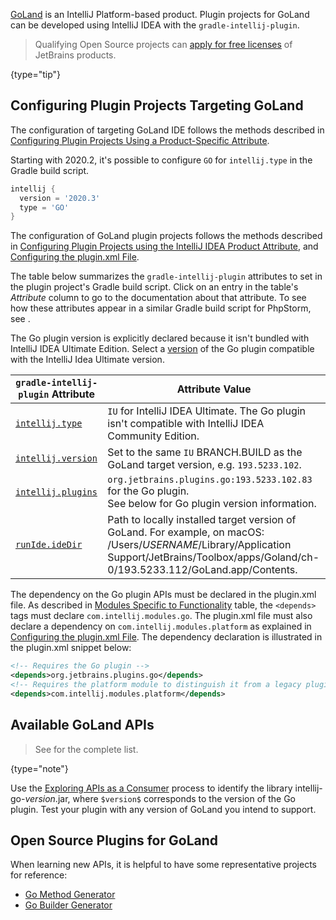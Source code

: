 [//]: # (title: GoLand Plugin Development)

<!-- Copyright 2000-2022 JetBrains s.r.o. and other contributors. Use of this source code is governed by the Apache 2.0 license that can be found in the LICENSE file. -->

[GoLand](https://www.jetbrains.com/go/) is an IntelliJ Platform-based product.
Plugin projects for GoLand can be developed using IntelliJ IDEA with the `gradle-intellij-plugin`.

> Qualifying Open Source projects can [apply for free licenses](https://www.jetbrains.com/community/opensource/) of JetBrains products.
>
{type="tip"}

## Configuring Plugin Projects Targeting GoLand

<tabs>

<tab title="GoLand IDE">

The configuration of targeting GoLand IDE follows the methods described in [Configuring Plugin Projects Using a Product-Specific Attribute](dev_alternate_products.md#configuring-plugin-projects-using-a-product-specific-attribute).

Starting with 2020.2, it's possible to configure `GO` for `intellij.type` in the Gradle build script.


```groovy
intellij {
  version = '2020.3'
  type = 'GO'
}
```

</tab>

<tab title="Using Plugin">

The configuration of GoLand plugin projects follows the methods described in [Configuring Plugin Projects using the IntelliJ IDEA Product Attribute](dev_alternate_products.md#configuring-plugin-projects-using-the-intellij-idea-product-attribute), and [Configuring the plugin.xml File](dev_alternate_products.md#configuring-pluginxml).

The table below summarizes the `gradle-intellij-plugin` attributes to set in the plugin project's Gradle build script.
Click on an entry in the table's *Attribute* column to go to the documentation about that attribute.
To see how these attributes appear in a similar Gradle build script for PhpStorm, see [](dev_alternate_products.md#configuring-gradle-build-script-using-the-intellij-idea-product-attribute).

The Go plugin version is explicitly declared because it isn't bundled with IntelliJ IDEA Ultimate Edition.
Select a [version](https://plugins.jetbrains.com/plugin/9568-go/versions) of the Go plugin compatible with the IntelliJ Idea Ultimate version.

| `gradle-intellij-plugin` Attribute | Attribute Value                                                                                                                                                                                                |
|------------------------------------|----------------------------------------------------------------------------------------------------------------------------------------------------------------------------------------------------------------|
| [`intellij.type`][properties]      | `IU` for IntelliJ IDEA Ultimate. The Go plugin isn't compatible with IntelliJ IDEA Community Edition.                                                                                                          |
| [`intellij.version`][properties]   | Set to the same `IU` BRANCH.BUILD as the GoLand target version, e.g. `193.5233.102`.                                                                                                                           |
| [`intellij.plugins`][properties]   | `org.jetbrains.plugins.go:193.5233.102.83` for the Go plugin.<br/>See below for Go plugin version information.                                                                                                 |
| [`runIde.ideDir`][dsl]             | Path to locally installed target version of GoLand. For example, on macOS:<br/><path>/Users/$USERNAME$/Library/Application Support/JetBrains/Toolbox/apps/Goland/ch-0/193.5233.112/GoLand.app/Contents</path>. |

[properties]: https://github.com/JetBrains/gradle-intellij-plugin#intellij-platform-properties
[dsl]: https://github.com/JetBrains/gradle-intellij-plugin#running-dsl

</tab>

</tabs>

The dependency on the Go plugin APIs must be declared in the <path>plugin.xml</path> file.
As described in [Modules Specific to Functionality](plugin_compatibility.md#modules-specific-to-functionality) table, the `<depends>` tags must declare `com.intellij.modules.go`.
The <path>plugin.xml</path> file must also declare a dependency on `com.intellij.modules.platform` as explained in [Configuring the plugin.xml File](dev_alternate_products.md#configuring-pluginxml).
The dependency declaration is illustrated in the <path>plugin.xml</path> snippet below:

```xml
<!-- Requires the Go plugin -->
<depends>org.jetbrains.plugins.go</depends>
<!-- Requires the platform module to distinguish it from a legacy plugin -->
<depends>com.intellij.modules.platform</depends>
```

## Available GoLand APIs

> See [](goland_extension_point_list.md) for the complete list.
>
{type="note"}

Use the [Exploring APIs as a Consumer](plugin_compatibility.md#exploring-apis-as-a-consumer) process to identify the library <path>intellij-go-$version$.jar</path>, where `$version$` corresponds to the version of the Go plugin.
Test your plugin with any version of GoLand you intend to support.

## Open Source Plugins for GoLand

When learning new APIs, it is helpful to have some representative projects for reference:
* [Go Method Generator](https://github.com/pkondratev/Intellij-go-method-generator)
* [Go Builder Generator](https://github.com/OddCN/go-builder-generator-idea-plugin)
